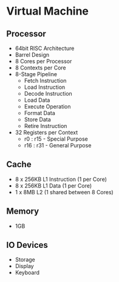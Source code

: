 # Virtual Machine

## Processor

- 64bit RISC Architecture
- Barrel Design
- 8 Cores per Processor
- 8 Contexts per Core
- 8-Stage Pipeline
    - Fetch Instruction
    - Load Instruction
    - Decode Instruction
    - Load Data
    - Execute Operation
    - Format Data
    - Store Data
    - Retire Instruction
- 32 Registers per Context
    - r0 : r15 - Special Purpose
    - r16 : r31 - General Purpose

## Cache

- 8 x 256KB L1 Instruction (1 per Core)
- 8 x 256KB L1 Data (1 per Core)
- 1 x 8MB L2 (1 shared between 8 Cores)

## Memory

- 1GB

## IO Devices

- Storage
- Display
- Keyboard
